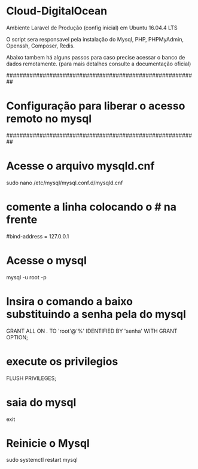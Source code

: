 # Cloud-DigitalOcean
Ambiente Laravel de Produção (config inicial) em  Ubuntu 16.04.4 LTS

O script sera responsavel pela instalação do Mysql, PHP, PHPMyAdmin, Openssh, Composer, Redis.

Abaixo tambem há alguns passos para caso precise acessar o banco de dados remotamente.
(para mais detalhes consulte a documentação oficial)

##########################################################
#   Configuração para liberar o acesso remoto no mysql   #
##########################################################
# Acesse o arquivo mysqld.cnf
sudo nano /etc/mysql/mysql.conf.d/mysqld.cnf
# comente a linha colocando o # na frente
#bind-address = 127.0.0.1
# Acesse o mysql
mysql -u root -p
# Insira o comando a baixo substituindo a senha pela do mysql
GRANT ALL ON *.* TO 'root'@'%' IDENTIFIED BY 'senha' WITH GRANT OPTION;
# execute os privilegios
FLUSH PRIVILEGES;
# saia do mysql
exit
# Reinicie o Mysql
sudo systemctl restart mysql
